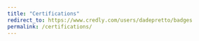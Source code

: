 ```yaml
---
title: "Certifications"
redirect_to: https://www.credly.com/users/dadepretto/badges
permalink: /certifications/
---
```

